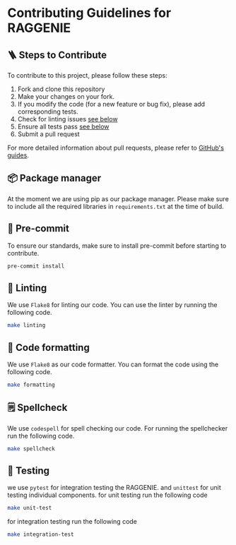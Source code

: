 # Contributing Guidelines for RAGGENIE

## 🪜 Steps to Contribute

To contribute to this project, please follow these steps:

1. Fork and clone this repository
2. Make your changes on your fork.
3. If you modify the code (for a new feature or bug fix), please add corresponding tests.
4. Check for linting issues [see below](https://github.com/sirocco-ventures/raggenie/blob/main/CONTRIBUTING.md#-Linting)
5. Ensure all tests pass [see below](https://github.com/sirocco-ventures/raggenie/blob/main/CONTRIBUTING.md#-Testing)
6. Submit a pull request

For more detailed information about pull requests, please refer to [GitHub's guides](https://docs.github.com/en/pull-requests/collaborating-with-pull-requests/proposing-changes-to-your-work-with-pull-requests/creating-a-pull-request).

## 📦 Package manager

At the moment we are using pip as our package manager. Please make sure to include all the required libraries in `requirements.txt` at the time of build.

## 📌 Pre-commit

To ensure our standards, make sure to install pre-commit before starting to contribute.

```bash
pre-commit install
```

## 🧹 Linting
We use `Flake8` for linting our code. You can use the linter by running the following code.
```bash
make linting
```

## 📝 Code formatting
We use `Flake8` as our code formatter. You can format the code using the following code.
```bash
make formatting
```

## 🗒 Spellcheck
We use `codespell` for spell checking our code. For running the spellchecker run the following code.
```bash
make spellcheck
```

## 🧪 Testing
we use `pytest` for integration testing the RAGGENIE. and `unittest` for unit testing individual components.
for unit testing run the following code
```bash
make unit-test
```

for integration testing run the following code
```bash
make integration-test
```
